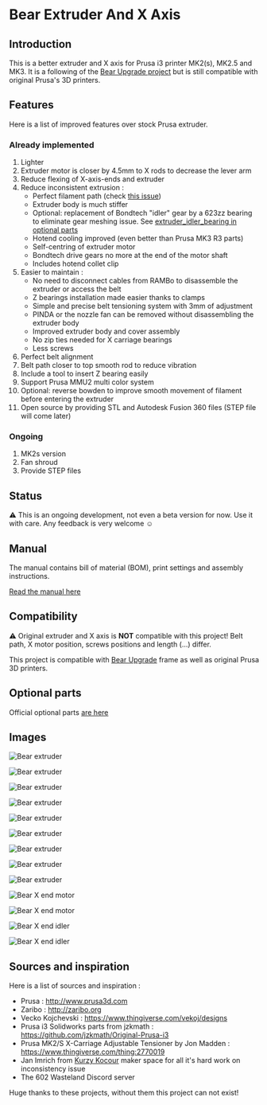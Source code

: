 # Bear Extruder And X Axis


## Introduction

This is a better extruder and X axis for Prusa i3 printer MK2(s), MK2.5 and MK3. It is a following of the [Bear Upgrade project](https://github.com/gregsaun/prusa_i3_bear_upgrade) but is still compatible with original Prusa's 3D printers.


## Features

Here is a list of improved features over stock Prusa extruder.

### Already implemented

1. Lighter
1. Extruder motor is closer by 4.5mm to X rods to decrease the lever arm
1. Reduce flexing of X-axis-ends and extruder
1. Reduce inconsistent extrusion : 
   * Perfect filament path (check [this issue](https://github.com/prusa3d/Original-Prusa-i3/issues/51))
   * Extruder body is much stiffer
   * Optional: replacement of Bondtech "idler" gear by a 623zz bearing to eliminate gear meshing issue. See [extruder_idler_bearing in optional parts](optional_parts/extruder_idler_bearing)
   * Hotend cooling improved (even better than Prusa MK3 R3 parts)
   * Self-centring of extruder motor
   * Bondtech drive gears no more at the end of the motor shaft
   * Includes hotend collet clip
1. Easier to maintain : 
   * No need to disconnect cables from RAMBo to disassemble the extruder or access the belt
   * Z bearings installation made easier thanks to clamps
   * Simple and precise belt tensioning system with 3mm of adjustment
   * PINDA or the nozzle fan can be removed without disassembling the extruder body
   * Improved extruder body and cover assembly
   * No zip ties needed for X carriage bearings
   * Less screws
1. Perfect belt alignment
1. Belt path closer to top smooth rod to reduce vibration
1. Include a tool to insert Z bearing easily
1. Support Prusa MMU2 multi color system
1. Optional: reverse bowden to improve smooth movement of filament before entering the extruder
1. Open source by providing STL and Autodesk Fusion 360 files (STEP file will come later)

### Ongoing

1. MK2s version
1. Fan shroud
1. Provide STEP files


## Status

:warning: This is an ongoing development, not even a beta version for now. Use it with care. Any feedback is very welcome :relaxed:


## Manual

The manual contains bill of material (BOM), print settings and assembly instructions.

[Read the manual here](manual/)


## Compatibility

:warning: Original extruder and X axis is **NOT** compatible with this project! Belt path, X motor position, screws positions and length (...) differ.

This project is compatible with [Bear Upgrade](https://github.com/gregsaun/prusa_i3_bear_upgrade) frame as well as original Prusa 3D printers.


## Optional parts

Official optional parts [are here](optional_parts)


## Images

![Bear extruder](doc/photos/5D3_2226.jpg)

![Bear extruder](doc/photos/5D3_2229.jpg)

![Bear extruder](doc/photos/5D3_2231.jpg)

![Bear extruder](doc/photos/5D3_2238.jpg)

![Bear extruder](doc/photos/5D3_2239.jpg)

![Bear extruder](doc/photos/5D3_2245.jpg)

![Bear extruder](doc/photos/5D3_2248.jpg)

![Bear extruder](doc/photos/5D3_2261.jpg)

![Bear extruder](doc/photos/5D3_2262.jpg)

![Bear X end motor](doc/photos/5D3_4117.jpg)

![Bear X end motor](doc/photos/5D3_4108.jpg)

![Bear X end idler](doc/photos/5D3_4113.jpg)

![Bear X end idler](doc/photos/5D3_4116.jpg)


## Sources and inspiration

Here is a list of sources and inspiration :

* Prusa : http://www.prusa3d.com
* Zaribo : http://zaribo.org
* Vecko Kojchevski : https://www.thingiverse.com/vekoj/designs
* Prusa i3 Solidworks parts from jzkmath : https://github.com/jzkmath/Original-Prusa-i3
* Prusa MK2/S X-Carriage Adjustable Tensioner by Jon Madden : https://www.thingiverse.com/thing:2770019
* Jan Imrich from [Kurzy Kocour](https://www.facebook.com/KurzyKocour/) maker space for all it's hard work on inconsistency issue
* The 602 Wasteland Discord server

Huge thanks to these projects, without them this project can not exist!
